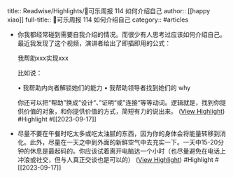 title:: Readwise/Highlights/🥤可乐周报 114 如何介绍自己
author:: [[happy xiao]]
full-title:: 🥤可乐周报 114 如何介绍自己
category:: #articles

- 你我都经常碰到需要自我介绍的情况。而很少有人思考过应该如何介绍自己。最近我发现了这个视频，演讲者给出了即插即用的公式：
  
  我帮助xxx实现xxx
  
  比如说：
  
  •   我帮助内向者解锁她们的能力
  •   我帮助领导者找到她们的 why
  
  你还可以把“帮助”换成“设计“、”证明“或”连接“等等动词。逻辑就是，找到你提供价值的对象，和你提供价值的方式，简短有力的说出来。 ([View Highlight](https://read.readwise.io/read/01hahpah6kcbkczt3tmmap3vwx)) #Highlight #[[2023-09-17]]
- 尽量不要在午餐时吃太多或吃太油腻的东西，因为你的身体会将能量转移到消化。此外，尽量在一天之中到外面的新鲜空气中去充实一下。一天中15-20分钟的休息是最起码的。你应该试着离开电脑达一个小时（也尽量避免在电话上冲浪或社交，但与人真正交谈也是可以的） ([View Highlight](https://read.readwise.io/read/01hahpc89rcfxndpjwwmd1wbzd)) #Highlight #[[2023-09-17]]